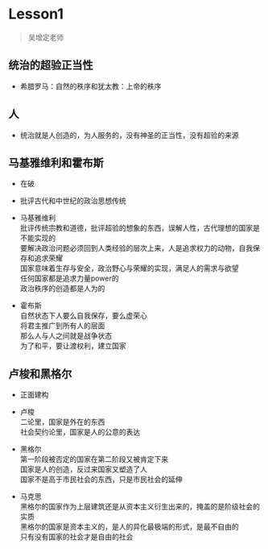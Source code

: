 # Lesson1
> 吴增定老师  

## 统治的超验正当性
* 希腊罗马：自然的秩序和犹太教：上帝的秩序  
## 人
* 统治就是人创造的，为人服务的，没有神圣的正当性，没有超验的来源

## 马基雅维利和霍布斯
* 在破
* 批评古代和中世纪的政治思想传统  
* 马基雅维利  
    批评传统宗教和道德，批评超验的想象的东西，误解人性，古代理想的国家是不能实现的  
    要解决政治问题必须回到人类经验的层次上来，人是追求权力的动物，自我保存和追求荣耀  
    国家意味着生存与安全，政治野心与荣耀的实现，满足人的需求与欲望  
    任何国家都是追求力量power的    
    政治秩序的创造都是人为的  

* 霍布斯  
    自然状态下人要么自我保存，要么虚荣心  
    将君主推广到所有人的层面  
    那么人与人之间就是战争状态  
    为了和平，要让渡权利，建立国家  

## 卢梭和黑格尔  
* 正面建构
* 卢梭  
    二论里，国家是外在的东西  
    社会契约论里，国家是人的公意的表达  
     
* 黑格尔  
    第一阶段被否定的国家在第二阶段又被肯定下来  
    国家是人的创造，反过来国家又塑造了人  
    国家不是高于市民社会的东西，只是市民社会的延伸
* 马克思  
    黑格尔的国家作为上层建筑还是从资本主义衍生出来的，掩盖的是阶级社会的实质  
    黑格尔的国家是资本主义的，是人的异化最极端的形式，是最不自由的  
    只有没有国家的社会才是自由的社会    

